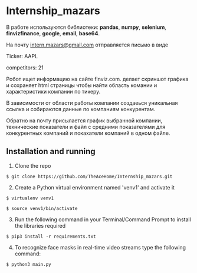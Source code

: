 # Internship_mazars
В работе используются библиотеки:
**pandas**,
**numpy**,
**selenium**,
**finvizfinance**,
**google**,
**email**,
**base64**.

 На почту intern.mazars@gmail.com отправляется письмо в виде
 
 Ticker: AAPL
 
 competitors: 21
 
 Робот ищет информацию на сайте finviz.com. делает скриншот графика и сохраняет html страницы чтобы найти область комании и характеристики компании по тикеру.
 
 В зависимости от области работы компании создаеься уникальная ссылка и собираются данные по компаниям конкурентам.
 
 Обратно на почту присылается график выбранной компании, технические показатели и файл с средними показателями для конкурентных компаний и покахатели компаний в одном файле.
  
  ## Installation and running

1. Clone the repo
```
$ git clone https://github.com/TheAceHome/Internship_mazars.git
```

2. Create a Python virtual environment named 'venv1' and activate it
```
$ virtualenv venv1
```
```
$ source venv1/bin/activate
```

3. Run the following command in your Terminal/Command Prompt to install the libraries required
```
$ pip3 install -r requirements.txt
```

4. To recognize face masks in real-time video streams type the following command:

```
$ python3 main.py
```

